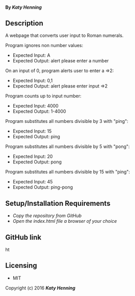 #### By _Katy Henning_

## Description

A webpage that converts user input to Roman numerals.

Program ignores non number values:
* Expected Input: A
* Expected Output: alert please enter a number

On an input of 0, program alerts user to enter a =>2:
* Expected Input: 0,1
* Expected Output: alert please enter input =>2

Program counts up to input number:
* Expected Input: 4000
* Expected Output: 1-4000

Program substitutes all numbers divisible by 3 with "ping":
* Expected Input: 15
* Expected Output: ping

Program substitutes all numbers divisible by 5 with "pong":
* Expected Input: 20  
* Expected Output: pong

Program substitutes all numbers divisible by 15 with "ping":
* Expected Input: 45
* Expected Output: ping-pong




## Setup/Installation Requirements

* _Copy the repository from GitHub_
* _Open the index.html file a browser of your choice_

## GitHub link

ht
## Licensing

* MIT

Copyright (c) 2016 **_Katy Henning_**
